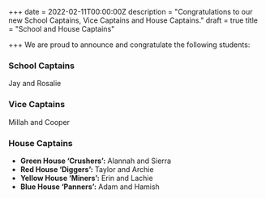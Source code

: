 +++
date = 2022-02-11T00:00:00Z
description = "Congratulations to our new School Captains, Vice Captains and House Captains."
draft = true
title = "School and House Captains"

+++
We are proud to announce and congratulate the following students:

### School Captains

Jay and Rosalie

### Vice Captains

Millah and Cooper

### House Captains

 * **Green House ‘Crushers’:** Alannah and Sierra
 * **Red House ‘Diggers’:** Taylor and Archie
 * **Yellow House ‘Miners’:** Erin and Lachie
 * **Blue House ‘Panners’:** Adam and Hamish